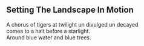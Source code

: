 Setting The Landscape In Motion
-------------------------------
A chorus of tigers at twilight un divulged un decayed  
comes to a halt before a starlight.  
Around blue water and blue trees.  
